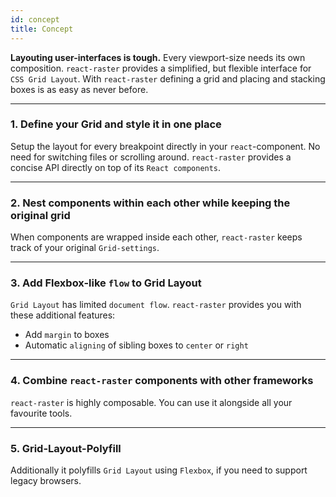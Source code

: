 ```yaml
---
id: concept
title: Concept
---
```


**Layouting user-interfaces is tough.** Every viewport-size needs its own composition. 
`react-raster` provides a simplified, but flexible interface for `CSS Grid Layout`. With `react-raster` defining a grid and placing and stacking boxes is as easy as never before.

---
### 1. Define your Grid and style it in one place
Setup the layout for every breakpoint directly in your `react`-component. No need for switching files or scrolling around. `react-raster` provides a concise API directly on top of its `React components`.

---
### 2. Nest components within each other while keeping the original grid
When components are wrapped inside each other, `react-raster` keeps track of your original `Grid-settings`. 

---
### 3. Add Flexbox-like `flow` to Grid Layout
`Grid Layout` has limited `document flow`. `react-raster` provides you with these additional features:
- Add `margin` to boxes
- Automatic `aligning` of sibling boxes to `center` or `right`

---
### 4. Combine `react-raster` components with other frameworks
`react-raster` is highly composable. You can use it alongside all your favourite tools.

---
### 5. Grid-Layout-Polyfill
Additionally it polyfills `Grid Layout` using `Flexbox`, if you need to support legacy browsers. 
